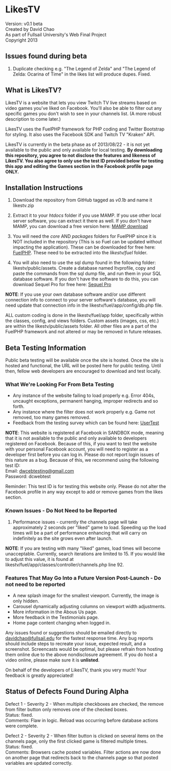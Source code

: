 # LikesTV
Version: v0.1 beta  
Created by David Chao  
As part of Fullsail University's Web Final Project  
Copyright 2013

## Issues found during beta

1. Duplicate checking e.g. "The Legend of Zelda" and "The Legend of Zelda: Ocarina of Time" in the likes list will produce dupes. Fixed.

## What is LikesTV?

LikesTV is a website that lets you view Twitch TV live streams based on video games you've liked on Facebook. You'll also be able to filter out any specific games you don't wish to see in your channels list. (A more robust description to come later.)

LikesTV uses the FuelPHP framework for PHP coding and Twitter Bootstrap for styling. It also uses the Facebook SDK and Twitch TV "Kraken" API.

LikesTV is currently in the beta phase as of 2013/08/22 - it is not yet available to the public and only available for local testing. **By downloading this repository, you agree to not disclose the features and likeness of LikesTV. You also agree to only use the test ID provided below for testing this app and editing the Games section in the Facebook profile page ONLY.**

## Installation Instructions

1. Download the repository from GitHub tagged as *v0.1b* and name it likestv.zip

2. Extract it to your *htdocs* folder if you use MAMP. If you use other local server software, you can extract it there as well. If you don't have MAMP, you can download a free version here: [MAMP download](http://www.mamp.info/en/downloads/)

3. You will need the *core* AND *packages* folders for FuelPHP since it is NOT included in the repository (This is so Fuel can be updated without impacting the application). These can be downloaded for free here: [FuelPHP](http://fuelphp.com/). These need to be extracted into the *likestv/fuel* folder. 

4. You will also need to use the sql dump found in the following folder: likestv/public/assets. Create a database named ltvprofile, copy and paste the commands from the sql dump file, and run them in your SQL database software. If you don't have the software to do this, you can download Sequel Pro for free here: [Sequel Pro](http://www.sequelpro.com/download)

**NOTE**: If you use your own database software and/or use different connection info to connect to your server software's database, you will need update that connection info in the likestv/fuel/app/config/db.php file.

ALL custom coding is done in the likestv/fuel/app folder, specifically within the classes, config, and views folders. Custom assets (images, css, etc.) are within the likestv/public/assets folder. All other files are a part of the FuelPHP framework and not altered or may be removed in future releases.

## Beta Testing Information
Public beta testing will be available once the site is hosted. Once the site is hosted and functional, the URL will be posted here for public testing. Until then, fellow web developers are encouraged to download and test locally.

### What We're Looking For From Beta Testing
- Any instance of the website failing to load properly e.g. Error 404s, uncaught exceptions, permanent hanging, improper redirects and so forth. 
- Any instance where the filter does not work properly e.g. Game not removed, too many games removed. 
- Feedback from the testing survey which can be found here: [UserTest](https://dl.dropboxusercontent.com/u/64600278/LikesTV_UserTest.doc)

**NOTE**: This website is registered at Facebook in SANDBOX mode, meaning that it is not available to the public and only available to developers registered on Facebook. Because of this, if you want to test the website with your personal Facebook account, you will need to register as a developer first before you can log in. Please do not report login issues of this nature as a bug. Because of this, we recommend using the following test ID:  
Email: dwcebtesting@gmail.com  
Password: dcwebtest

Reminder: This test ID is for testing this website only. Please do not alter the Facebook profile in any way except to add or remove games from the likes section.

### Known Issues - Do Not Need to be Reported
1. Performance issues - currently the channels page will take approximately 2 seconds per "liked" game to load. Speeding up the load times will be a part of performance enhancing that will carry on indefinitely as the site grows even after launch.

**NOTE**: If you are testing with many "liked" games, load times will become unacceptable. Currently, search iterations are limited to 15. If you would like to adjust this value, it is found at likestv/fuel/app/classes/controller/channels.php line 92. 

### Features That May Go Into a Future Version Post-Launch - Do not need to be reported
- A new splash image for the smallest viewport. Currently, the image is only hidden.
- Carousel dynamically adjusting columns on viewport width adjustments.
- More information in the Abous Us page.
- More feedback in the Testimonials page.
- Home page content changing when logged in.

Any issues found or suggestions should be emailed directly to davidchao@fullsail.edu for the fastest response time. Any bug reports should include steps to recreate your issue, expected result, and a screenshot. Screencasts would be optimal, but please refrain from hosting them online due to the above nondisclosure agreement. If you do host a video online, please make sure it is **unlisted**.

On behalf of the developers of LikesTV, thank you very much! Your feedback is greatly appreciated!

## Status of Defects Found During Alpha
Defect 1 - Severity 2 - When multiple checkboxes are checked, the remove from filter button only removes one of the checked boxes.  
Status: fixed.  
Comments: Flaw in logic. Reload was occurring before database actions were complete.

Defect 2 - Severity 2 - When filter button is clicked on several items on the channels page, only the first clicked game is filtered multiple times.  
Status: fixed.  
Comments: Browsers cache posted variables. Filter actions are now done on another page that redirects back to the channels page so that posted variables are updated correctly.


